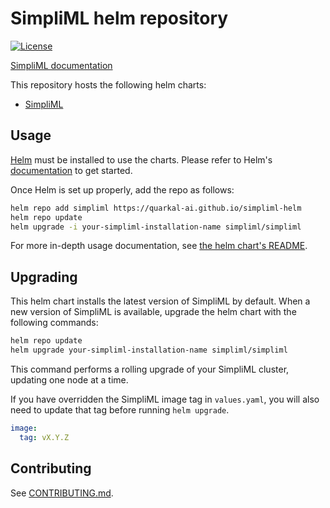 # SimpliML helm repository
[![License](https://img.shields.io/badge/License-Apache%202.0-blue.svg)](https://opensource.org/licenses/Apache-2.0)

[SimpliML documentation](https://docs.simpliml.com)

This repository hosts the following helm charts:

* [SimpliML](charts/simpliml/README.md)

## Usage

[Helm](https://helm.sh) must be installed to use the charts.
Please refer to Helm's [documentation](https://helm.sh/docs/) to get started.

Once Helm is set up properly, add the repo as follows:

```bash
helm repo add simpliml https://quarkal-ai.github.io/simpliml-helm
helm repo update
helm upgrade -i your-simpliml-installation-name simpliml/simpliml
```

For more in-depth usage documentation, see [the helm chart's README](charts/simpliml/README.md).

## Upgrading

This helm chart installs the latest version of SimpliML by default. When a new version of SimpliML is available, upgrade the helm chart with the following commands:

```bash
helm repo update
helm upgrade your-simpliml-installation-name simpliml/simpliml
```

This command performs a rolling upgrade of your SimpliML cluster, updating one node at a time.

If you have overridden the SimpliML image tag in `values.yaml`, you will also need to update that tag before running `helm upgrade`.

```yaml
image:
  tag: vX.Y.Z
```

## Contributing

See [CONTRIBUTING.md](./CONTRIBUTING.md).